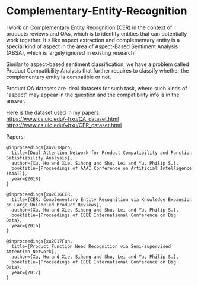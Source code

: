 # Complementary-Entity-Recognition
I work on Complementary Entity Recognition (CER) in the context of products reviews and QAs, which is to identify entities that can potentially work together. 
It's like aspect extraction and complementary entity is a special kind of aspect in the area of Aspect-Based Sentiment Analysis (ABSA), which is largely ignored in existing research!

Similar to aspect-based sentiment classification, we have a problem called Product Compatibility Analysis that further requires to classify whether the complementary entity is compatible or not. 

Product QA datasets are ideal datasets for such task, where such kinds of "aspect" may appear in the question and the compatibility info is in the answer. 

Here is the dataset used in my papers: 
https://www.cs.uic.edu/~hxu/QA_dataset.html
https://www.cs.uic.edu/~hxu/CER_dataset.html


Papers:
```
@inproceedings{Xu2018pro,
  title={Dual Attention Network for Product Compatibility and Function Satisfiability Analysis},
  author={Xu, Hu and Xie, Sihong and Shu, Lei and Yu, Philip S.},
  booktitle={Proceedings of AAAI Conference on Artificial Intelligence (AAAI)},
  year={2018}
}

@inproceedings{xu2016CER,
  title={CER: Complementary Entity Recognition via Knowledge Expansion on Large Unlabeled Product Reviews},
  author={Xu, Hu and Xie, Sihong and Shu, Lei and Yu, Philip S.},
  booktitle={Proceedings of IEEE International Conference on Big Data},
  year={2016}
}

@inproceedings{xu2017Fun,
  title={Product Function Need Recognition via Semi-supervised Attention Network},
  author={Xu, Hu and Xie, Sihong and Shu, Lei and Yu, Philip S.},
  booktitle={Proceedings of IEEE International Conference on Big Data},
  year={2017}
}
```

